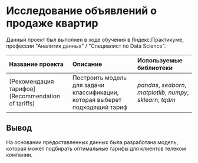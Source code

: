 # Исследование объявлений о продаже квартир


Данный проект был выполнен в ходе обучения в Яндекс.Практикуме, профессии "Аналитик данных" / "Специалист по Data Science".

| Название проекта | Описание | Используемые библиотеки | 
| :---------------------- | :---------------------- | :---------------------- |
| [Рекомендация тарифов](Recommendation of tariffs) | Построить модель для задачи классификации, которая выберет подходящий тариф | *pandas*, *seaborn*, *matplotlib*, *numpy*, *sklearn*, *tqdm*|

## Вывод

На основании предоставленных данных была разработана модель, которая может подбирать оптимальные тарифы для клиентов телеком компании.